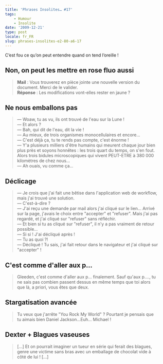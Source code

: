 ```yaml
---
title: 'Phrases Insolites… #17'
tags:
    - Humour
    - Insolite
date: '2009-12-21'
type: post
locale: fr_FR
slug: phrases-insolites-e2-80-a6-17
---
```


C’est fou ce qu’on peut entendre quand on tend l’oreille&nbsp;!

<!-- more -->

## Non, on peut les mettre en rose fluo aussi

> **Mail**&nbsp;: Vous trouverez en pièce jointe une nouvelle version du document. Merci de le valider.  
> **Réponse**&nbsp;: Les modifications vont-elles rester en jaune&nbsp;?

## Ne nous emballons pas

> — Woaw, tu as vu, ils ont trouvé de l'eau sur la Lune&nbsp;!  
> — Et alors&nbsp;?  
> — Bah, qui dit de l'eau, dit la vie&nbsp;!  
> — Au mieux, de trois organismes monocellulaires et encore…  
> — C'est déjà ça, tu te rends pas compte, c'est énorme&nbsp;!  
> — Y'a plusieurs milliers d'être humains qui meurent chaque jour bien plus près et soyons honnêtes&nbsp;: les trois quart du temps, on s'en fout. Alors trois bidules microscopiques qui vivent PEUT-ETRE à 380 000 kilomètres de chez nous…  
> — Ah ouais, vu comme ça…

## Déclicage

> — Je crois que j'ai fait une bêtise dans l'application web de workflow, mais j'ai trouvé une solution.  
> — C'est-à-dire&nbsp;?  
> — J'ai reçu une demande par mail alors j'ai cliqué sur le lien… Arrivé sur la page, j'avais le choix entre "accepter" et "refuser". Mais j'ai pas regardé, et j'ai cliqué sur "refuser" sans réfléchir.  
> — Et bien si tu as cliqué sur "refuser", il n'y a pas vraiment de retour possible…  
> — Si si&nbsp;! J'ai décliqué après&nbsp;!  
> — Tu as quoi&nbsp;?!  
> — Décliqué&nbsp;! Tu sais, j'ai fait retour dans le navigateur et j'ai cliqué sur "accepter"&nbsp;!

## C'est comme d'aller aux p…

> Gleeden, c'est comme d'aller aux p… finalement. Sauf qu'aux p…., tu ne sais pas combien passent dessus en même temps que toi alors que là, a priori, vous êtes que deux.

## Stargatisation avancée

> Tu veux que j'arrête "You Rock My World"&nbsp;? Pourtant je pensais que tu aimais bien Daniel Jackson…Euh… Michael&nbsp;!

## Dexter + Blagues vaseuses

> […] Et on pourrait imaginer un tueur en série qui ferait des blagues, genre une victime sans bras avec un emballage de chocolat vide à côté de lui&nbsp;! […]

